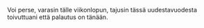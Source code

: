 Voi perse, varasin tälle viikonlopun, tajusin tässä uudestavuodesta toivuttuani että palautus on tänään.
